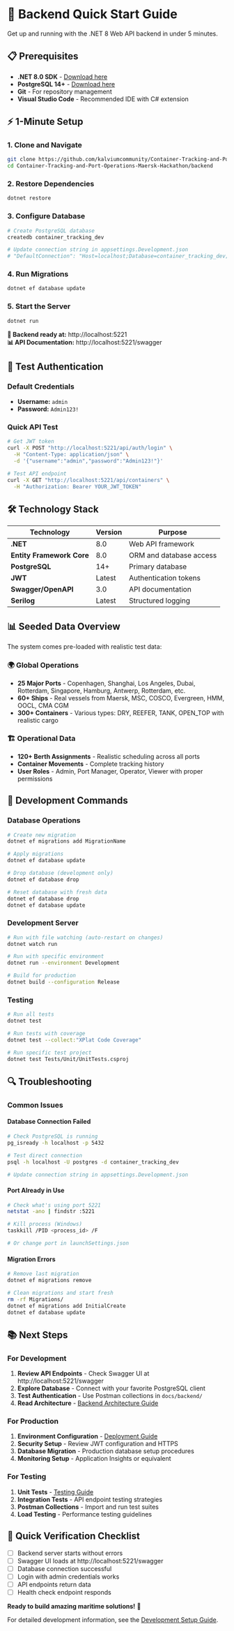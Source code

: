# 🚀 Backend Quick Start Guide

Get up and running with the .NET 8 Web API backend in under 5 minutes.

## 📋 Prerequisites

- **.NET 8.0 SDK** - [Download here](https://dotnet.microsoft.com/download/dotnet/8.0)
- **PostgreSQL 14+** - [Download here](https://www.postgresql.org/download/)
- **Git** - For repository management
- **Visual Studio Code** - Recommended IDE with C# extension

## ⚡ 1-Minute Setup

### 1. Clone and Navigate
```bash
git clone https://github.com/kalviumcommunity/Container-Tracking-and-Port-Operations-Maersk-Hackathon.git
cd Container-Tracking-and-Port-Operations-Maersk-Hackathon/backend
```

### 2. Restore Dependencies
```bash
dotnet restore
```

### 3. Configure Database
```bash
# Create PostgreSQL database
createdb container_tracking_dev

# Update connection string in appsettings.Development.json
# "DefaultConnection": "Host=localhost;Database=container_tracking_dev;Username=postgres;Password=your_password"
```

### 4. Run Migrations
```bash
dotnet ef database update
```

### 5. Start the Server
```bash
dotnet run
```

**🎉 Backend ready at:** http://localhost:5221  
**📊 API Documentation:** http://localhost:5221/swagger

## 🔐 Test Authentication

### Default Credentials
- **Username:** `admin`
- **Password:** `Admin123!`

### Quick API Test
```bash
# Get JWT token
curl -X POST "http://localhost:5221/api/auth/login" \
  -H "Content-Type: application/json" \
  -d '{"username":"admin","password":"Admin123!"}'

# Test API endpoint
curl -X GET "http://localhost:5221/api/containers" \
  -H "Authorization: Bearer YOUR_JWT_TOKEN"
```

## 🛠️ Technology Stack

| Technology | Version | Purpose |
|------------|---------|---------|
| **.NET** | 8.0 | Web API framework |
| **Entity Framework Core** | 8.0 | ORM and database access |
| **PostgreSQL** | 14+ | Primary database |
| **JWT** | Latest | Authentication tokens |
| **Swagger/OpenAPI** | 3.0 | API documentation |
| **Serilog** | Latest | Structured logging |

## 📊 Seeded Data Overview

The system comes pre-loaded with realistic test data:

### 🌍 Global Operations
- **25 Major Ports** - Copenhagen, Shanghai, Los Angeles, Dubai, Rotterdam, Singapore, Hamburg, Antwerp, Rotterdam, etc.
- **60+ Ships** - Real vessels from Maersk, MSC, COSCO, Evergreen, HMM, OOCL, CMA CGM
- **300+ Containers** - Various types: DRY, REEFER, TANK, OPEN_TOP with realistic cargo

### 🏗️ Operational Data
- **120+ Berth Assignments** - Realistic scheduling across all ports
- **Container Movements** - Complete tracking history
- **User Roles** - Admin, Port Manager, Operator, Viewer with proper permissions

## 🧪 Development Commands

### Database Operations
```bash
# Create new migration
dotnet ef migrations add MigrationName

# Apply migrations
dotnet ef database update

# Drop database (development only)
dotnet ef database drop

# Reset database with fresh data
dotnet ef database drop
dotnet ef database update
```

### Development Server
```bash
# Run with file watching (auto-restart on changes)
dotnet watch run

# Run with specific environment
dotnet run --environment Development

# Build for production
dotnet build --configuration Release
```

### Testing
```bash
# Run all tests
dotnet test

# Run tests with coverage
dotnet test --collect:"XPlat Code Coverage"

# Run specific test project
dotnet test Tests/Unit/UnitTests.csproj
```

## 🔍 Troubleshooting

### Common Issues

#### Database Connection Failed
```bash
# Check PostgreSQL is running
pg_isready -h localhost -p 5432

# Test direct connection
psql -h localhost -U postgres -d container_tracking_dev

# Update connection string in appsettings.Development.json
```

#### Port Already in Use
```bash
# Check what's using port 5221
netstat -ano | findstr :5221

# Kill process (Windows)
taskkill /PID <process_id> /F

# Or change port in launchSettings.json
```

#### Migration Errors
```bash
# Remove last migration
dotnet ef migrations remove

# Clean migrations and start fresh
rm -rf Migrations/
dotnet ef migrations add InitialCreate
dotnet ef database update
```

## 📚 Next Steps

### For Development
1. **Review API Endpoints** - Check Swagger UI at http://localhost:5221/swagger
2. **Explore Database** - Connect with your favorite PostgreSQL client
3. **Test Authentication** - Use Postman collections in `docs/backend/`
4. **Read Architecture** - [Backend Architecture Guide](./BACKEND_ARCHITECTURE.md)

### For Production
1. **Environment Configuration** - [Deployment Guide](./DEPLOYMENT_GUIDE.md)
2. **Security Setup** - Review JWT configuration and HTTPS
3. **Database Migration** - Production database setup procedures
4. **Monitoring Setup** - Application Insights or equivalent

### For Testing
1. **Unit Tests** - [Testing Guide](./TESTING_GUIDE.md)
2. **Integration Tests** - API endpoint testing strategies  
3. **Postman Collections** - Import and run test suites
4. **Load Testing** - Performance testing guidelines

## 🎯 Quick Verification Checklist

- [ ] Backend server starts without errors
- [ ] Swagger UI loads at http://localhost:5221/swagger
- [ ] Database connection successful
- [ ] Login with admin credentials works
- [ ] API endpoints return data
- [ ] Health check endpoint responds

**Ready to build amazing maritime solutions!** 🚢

For detailed development information, see the [Development Setup Guide](./DEVELOPMENT_SETUP.md).